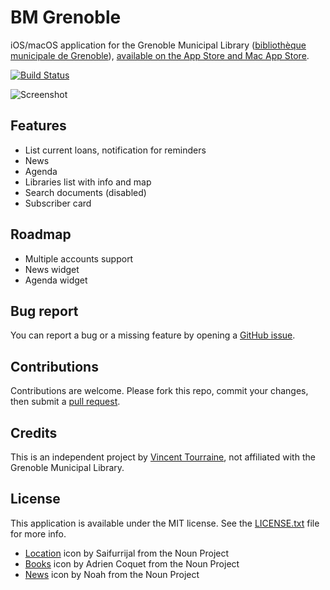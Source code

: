 # BM Grenoble

iOS/macOS application for the Grenoble Municipal Library ([bibliothèque municipale de Grenoble](https://www.bm-grenoble.fr)), [available on the App Store and Mac App Store](https://apps.apple.com/app/grenoble-municipal-library/id1483022528?l=en).

[![Build Status](https://travis-ci.org/vtourraine/bm-grenoble-ios.svg?branch=master)](https://travis-ci.org/vtourraine/bm-grenoble-ios)

![Screenshot](https://www.vtourraine.net/blog/img/2019/bibliotheque-grenoble/bm-grenoble.png)

## Features

- List current loans, notification for reminders
- News
- Agenda
- Libraries list with info and map
- Search documents (disabled)
- Subscriber card

## Roadmap

- Multiple accounts support
- News widget
- Agenda widget

## Bug report

You can report a bug or a missing feature by opening a [GitHub issue](https://github.com/vtourraine/bm-grenoble-ios/issues).

## Contributions

Contributions are welcome. Please fork this repo, commit your changes, then submit a [pull request](https://github.com/vtourraine/bm-grenoble-ios/pulls).

## Credits

This is an independent project by [Vincent Tourraine](https://www.vtourraine.net), not affiliated with the Grenoble Municipal Library.

## License

This application is available under the MIT license. See the [LICENSE.txt](./LICENSE.txt) file for more info.

- [Location](https://thenounproject.com/term/location/2945011) icon by Saifurrijal from the Noun Project
- [Books](https://thenounproject.com/term/books/1864286) icon by Adrien Coquet from the Noun Project
- [News](https://thenounproject.com/term/news/1318539) icon by Noah from the Noun Project
